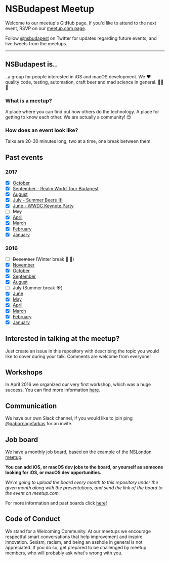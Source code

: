 # NSBudapest Meetup

Welcome to our meetup's GitHub page. If you'd like to attend to the next event, RSVP on our [meetup.com page](http://www.meetup.com/NSBudapest/).

Follow [@nsbudapest](https://twitter.com/nsbudapest) on Twitter for updates regarding future events, and live tweets from the meetups.

----------

## NSBudapest is..

..a group for people interested in iOS and macOS development. We :heart: quality code, testing, automation, craft beer and mad science in general. :rocket::rocket::rocket:

### What is a meetup?

A place where you can find out how others do the technology. A place for getting to know each other. We are actually a community! :blush:

### How does an event look like?

Talks are 20-30 minutes long, two at a time, one break between them.

## Past events

### 2017

- [x] [October]()
- [x] [September - Realm World Tour Budapest](https://www.eventbrite.com/e/realm-world-tour-budapest-tickets-36966053461#)
- [x] [August]()
- [x] [July - Summer Beers :sunny:](https://www.meetup.com/NSBudapest/events/241810670/)
- [x] [June - WWDC Keynote Party](https://www.meetup.com/NSBudapest/events/240079386/)
- [ ] ~~May~~
- [x] [April](https://github.com/NSBudapest/NSBudapestMeetup/blob/master/presentations/2017/April/April.md)
- [x] [March](https://github.com/NSBudapest/NSBudapestMeetup/blob/master/presentations/2017/March/March.md)
- [x] [February](https://github.com/NSBudapest/NSBudapestMeetup/blob/master/presentations/2017/February/February.md)
- [x] [January](https://github.com/NSBudapest/NSBudapestMeetup/blob/master/presentations/2017/January/January.md)

### 2016

- [ ] ~~December~~ (Winter break :christmas_tree: :wine_glass:)
- [x] [November](https://github.com/NSBudapest/NSBudapestMeetup/blob/master/presentations/2016/November/November.md)
- [x] [October](https://github.com/NSBudapest/NSBudapestMeetup/blob/master/presentations/2016/October/October.md)
- [x] [September](https://github.com/NSBudapest/NSBudapestMeetup/blob/master/presentations/2016/September/September.md)
- [x] [August](https://github.com/NSBudapest/NSBudapestMeetup/blob/master/presentations/2016/August/August.md)
- [ ] ~~July~~ (Summer break :sunny:)
- [x] [June](https://github.com/NSBudapest/NSBudapestMeetup/blob/master/presentations/2016/June/June.md)
- [x] [May](https://github.com/NSBudapest/NSBudapestMeetup/blob/master/presentations/2016/May/May.md)
- [x] [April](https://github.com/NSBudapest/NSBudapestMeetup/blob/master/presentations/2016/April/April.md)
- [x] [March](https://github.com/NSBudapest/NSBudapestMeetup/blob/master/presentations/2016/March/March.md)
- [x] [February](https://github.com/NSBudapest/NSBudapestMeetup/blob/master/presentations/2016/February/February.md)
- [x] [January](https://github.com/NSBudapest/NSBudapestMeetup/blob/master/presentations/2016/January/January.md)

## Interested in talking at the meetup?

Just create an issue in this repository with describing the topic you would like to cover during your talk. Comments are welcome from everyone!

## Workshops

In April 2016 we organized our very first workshop, which was a huge success. You can find more information [here](https://github.com/NSBudapest/NSBudapestMeetup/blob/master/workshops/UITesting/UITesting.md).

## Communication

We have our own Slack channel, if you would like to join ping [@gabornagyfarkas](https://twitter.com/nfgabor) for an invite.

## Job board

We have a monthly job board, based on the example of the [NSLondon meetup](http://www.meetup.com/NSLondon/).

**You can add iOS, or macOS dev jobs to the board, or yourself as someone looking for iOS, or macOS dev opportunities.**

*We're going to upload the board every month to this repository under the given month along with the presentations, and send the link of the board to the event on meetup.com.*

For more information and past boards click [here](https://github.com/NSBudapest/NSBudapestMeetup/blob/master/Jobs/Jobs.md)!

## Code of Conduct

We stand for a Welcoming Community. At our meetups we encourage respectful smart conversations that help improvement and inspire innovation. Sexism, racism, and being an asshole in general is not appreciated. If you do so, get prepared to be challenged by meetup members, who will probably ask what's wrong with you.
